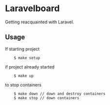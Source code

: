 # Laravelboard

Getting reacquainted with Laravel.



## Usage

If starting project

```
	$ make setup
```

if project already started

```
	$ make up
```

to stop containers

```
	$ make down // down and destroy containers
	$ make stop // down containers
```

